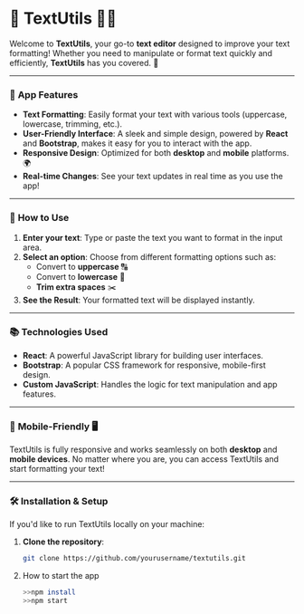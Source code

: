 # 📝 **TextUtils** 🤖🤖

Welcome to **TextUtils**, your go-to **text editor** designed to improve your text formatting! Whether you need to manipulate or format text quickly and efficiently, **TextUtils** has you covered. 🌟

---

### 🎯 **App Features**
- **Text Formatting**: Easily format your text with various tools (uppercase, lowercase, trimming, etc.).
- **User-Friendly Interface**: A sleek and simple design, powered by **React** and **Bootstrap**, makes it easy for you to interact with the app.
- **Responsive Design**: Optimized for both **desktop** and **mobile** platforms. 🌍
- **Real-time Changes**: See your text updates in real time as you use the app!

---

### 🔧 **How to Use**
1. **Enter your text**: Type or paste the text you want to format in the input area.
2. **Select an option**: Choose from different formatting options such as:
   - Convert to **uppercase** 🔠
   - Convert to **lowercase** 🔡
   - **Trim extra spaces** ✂️
3. **See the Result**: Your formatted text will be displayed instantly.

---

### 📚 **Technologies Used**
- **React**: A powerful JavaScript library for building user interfaces.
- **Bootstrap**: A popular CSS framework for responsive, mobile-first design.
- **Custom JavaScript**: Handles the logic for text manipulation and app features.
  
---

### 📱 **Mobile-Friendly** 🖥️
TextUtils is fully responsive and works seamlessly on both **desktop** and **mobile devices**. No matter where you are, you can access TextUtils and start formatting your text!

---

### 🛠️ **Installation & Setup**
If you'd like to run TextUtils locally on your machine:
1. **Clone the repository**:
   ```bash
   git clone https://github.com/yourusername/textutils.git
2. How to start the app
    ```bash
    >>npm install
    >>npm start
